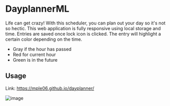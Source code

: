 # DayplannerML
Life can get crazy! With this scheduler, you can plan out your day so it's not so hectic. This web application is fully responsive using local storage and time. Entries are saved once lock icon is clicked. The entry will highlight a certain color depending on the time.
  - Gray if the hour has passed
  - Red for current hour
  - Green is in the future

## Usage
Link:
https://mple06.github.io/dayplanner/

![image](https://user-images.githubusercontent.com/90426657/135736424-6a5ed88d-2666-4b50-8653-7216fa5cbb2d.png)
